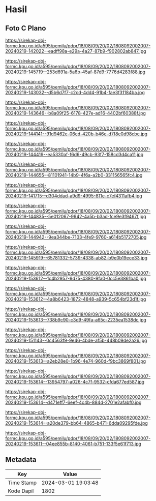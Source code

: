 # Hasil

## Foto C Plano

https://sirekap-obj-formc.kpu.go.id/a595/pemilu/pdpr/18/08/09/20/02/1808092002007-20240219-142022--eadff98a-e29a-4a27-87b9-f902802ab847.jpg

https://sirekap-obj-formc.kpu.go.id/a595/pemilu/pdpr/18/08/09/20/02/1808092002007-20240219-145719--253d691a-5a6b-45af-87d9-7776d4283f88.jpg

https://sirekap-obj-formc.kpu.go.id/a595/pemilu/pdpr/18/08/09/20/02/1808092002007-20240219-143032--d5b6d7f7-c2cd-4dd4-91b4-fae3f31184ba.jpg

https://sirekap-obj-formc.kpu.go.id/a595/pemilu/pdpr/18/08/09/20/02/1808092002007-20240219-143646--b8a09f25-6178-427e-ad16-4402bf60388f.jpg

https://sirekap-obj-formc.kpu.go.id/a595/pemilu/pdpr/18/08/09/20/02/1808092002007-20240219-144141--91d9462e-06cd-420b-b46e-d7f8e0d98cbc.jpg

https://sirekap-obj-formc.kpu.go.id/a595/pemilu/pdpr/18/08/09/20/02/1808092002007-20240219-144419--ea5330af-f6d6-49cb-93f7-158cd3d4ca11.jpg

https://sirekap-obj-formc.kpu.go.id/a595/pemilu/pdpr/18/08/09/20/02/1808092002007-20240219-144655--81101941-14b9-4f6a-a2b0-331156565fc4.jpg

https://sirekap-obj-formc.kpu.go.id/a595/pemilu/pdpr/18/08/09/20/02/1808092002007-20240219-141715--d304ddad-a9d9-4995-811e-c7ef4311afb4.jpg

https://sirekap-obj-formc.kpu.go.id/a595/pemilu/pdpr/18/08/09/20/02/1808092002007-20240219-144835--5e012067-9942-4a5b-b3ad-fce9e3f9467f.jpg

https://sirekap-obj-formc.kpu.go.id/a595/pemilu/pdpr/18/08/09/20/02/1808092002007-20240219-144942--9ea344be-7103-4fe9-9760-a614b5172705.jpg

https://sirekap-obj-formc.kpu.go.id/a595/pemilu/pdpr/18/08/09/20/02/1808092002007-20240219-145919--65781332-5739-4338-ab82-b9e0b19ece33.jpg

https://sirekap-obj-formc.kpu.go.id/a595/pemilu/pdpr/18/08/09/20/02/1808092002007-20240219-153612--1c4b2957-9d75-4380-9fa0-0cc5e3861ba0.jpg

https://sirekap-obj-formc.kpu.go.id/a595/pemilu/pdpr/18/08/09/20/02/1808092002007-20240219-153612--4a8b6423-1872-4848-a939-5c654bf23d1f.jpg

https://sirekap-obj-formc.kpu.go.id/a595/pemilu/pdpr/18/08/09/20/02/1808092002007-20240219-153613--738b9c90-c3d9-49fa-a65c-2235ea1538dc.jpg

https://sirekap-obj-formc.kpu.go.id/a595/pemilu/pdpr/18/08/09/20/02/1808092002007-20240219-151143--0c4563f9-9e46-4bde-af5b-448b09de2a26.jpg

https://sirekap-obj-formc.kpu.go.id/a595/pemilu/pdpr/18/08/09/20/02/1808092002007-20240219-153613--a2eb28e0-1b96-4e74-960d-f9bc3869f801.jpg

https://sirekap-obj-formc.kpu.go.id/a595/pemilu/pdpr/18/08/09/20/02/1808092002007-20240219-153614--13954797-a026-4c7f-9532-cfda677ed587.jpg

https://sirekap-obj-formc.kpu.go.id/a595/pemilu/pdpr/18/08/09/20/02/1808092002007-20240219-153614--d471eff7-6eef-4c4b-884d-2701e2afabf0.jpg

https://sirekap-obj-formc.kpu.go.id/a595/pemilu/pdpr/18/08/09/20/02/1808092002007-20240219-153614--a20de379-bb64-4865-b471-6dda09295fde.jpg

https://sirekap-obj-formc.kpu.go.id/a595/pemilu/pdpr/18/08/09/20/02/1808092002007-20240219-153611--04ee855b-8140-4061-b751-133f5e61f713.jpg


## Metadata

| Key        | Value               |
| ---------- | ------------------- |
| Time Stamp | 2024-03-01 19:03:48 |
| Kode Dapil | 1802                |



